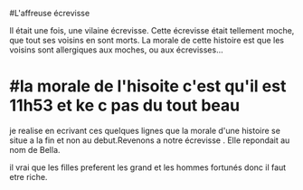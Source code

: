 
#L'affreuse écrevisse

Il était une fois, une vilaine  écrevisse.
Cette écrevisse était tellement moche, que tout ses voisins en sont morts.
La morale de cette histoire est que les voisins sont allergiques aux moches, ou aux écrevisses...


#la morale de l'hisoite c'est qu'il est 11h53 et ke c pas du tout beau
=
je realise en ecrivant ces quelques lignes que la morale d'une histoire se situe a la fin et non au debut.Revenons a notre écrevisse .
Elle repondait au nom de Bella.

il vrai que les filles preferent les grand et les hommes fortunés donc il faut etre riche.


